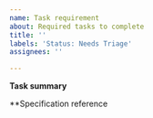 ```yaml
---
name: Task requirement
about: Required tasks to complete 
title: ''
labels: 'Status: Needs Triage'
assignees: ''

---
```


**Task summary**
<!-- A clear and concise description of what the task is. -->



**Specification reference
